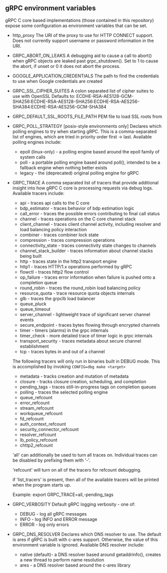 gRPC environment variables
--------------------------

gRPC C core based implementations (those contained in this repository) expose
some configuration as environment variables that can be set.

* http_proxy
  The URI of the proxy to use for HTTP CONNECT support.  Does not currently
  support username or password information in the URI.

* GRPC_ABORT_ON_LEAKS
  A debugging aid to cause a call to abort() when gRPC objects are leaked past
  grpc_shutdown(). Set to 1 to cause the abort, if unset or 0 it does not
  abort the process.

* GOOGLE_APPLICATION_CREDENTIALS
  The path to find the credentials to use when Google credentials are created

* GRPC_SSL_CIPHER_SUITES
  A colon separated list of cipher suites to use with OpenSSL
  Defaults to:
    ECDHE-RSA-AES128-GCM-SHA256:ECDHE-RSA-AES128-SHA256:ECDHE-RSA-AES256-SHA384:ECDHE-RSA-AES256-GCM-SHA384

* GRPC_DEFAULT_SSL_ROOTS_FILE_PATH
  PEM file to load SSL roots from

* GRPC_POLL_STRATEGY [posix-style environments only]
  Declares which polling engines to try when starting gRPC.
  This is a comma-separated list of engines, which are tried in priority order
  first -> last.
  Available polling engines include:
  - epoll (linux-only) - a polling engine based around the epoll family of
    system calls
  - poll - a portable polling engine based around poll(), intended to be a
    fallback engine when nothing better exists
  - legacy - the (deprecated) original polling engine for gRPC

* GRPC_TRACE
  A comma separated list of tracers that provide additional insight into how
  gRPC C core is processing requests via debug logs. Available tracers include:
  - api - traces api calls to the C core
  - bdp_estimator - traces behavior of bdp estimation logic
  - call_error - traces the possible errors contributing to final call status
  - channel - traces operations on the C core channel stack
  - client_channel - traces client channel activity, including resolver
    and load balancing policy interaction
  - combiner - traces combiner lock state
  - compression - traces compression operations
  - connectivity_state - traces connectivity state changes to channels
  - channel_stack_builder - traces information about channel stacks being built
  - http - traces state in the http2 transport engine
  - http1 - traces HTTP/1.x operations performed by gRPC
  - flowctl - traces http2 flow control
  - op_failure - traces error information when failure is pushed onto a
    completion queue
  - round_robin - traces the round_robin load balancing policy
  - resource_quota - trace resource quota objects internals
  - glb - traces the grpclb load balancer
  - queue_pluck
  - queue_timeout
  - server_channel - lightweight trace of significant server channel events
  - secure_endpoint - traces bytes flowing through encrypted channels
  - timer - timers (alarms) in the grpc internals
  - timer_check - more detailed trace of timer logic in grpc internals
  - transport_security - traces metadata about secure channel establishment
  - tcp - traces bytes in and out of a channel

  The following tracers will only run in binaries built in DEBUG mode. This is
  accomplished by invoking `CONFIG=dbg make <target>`
  - metadata - tracks creation and mutation of metadata
  - closure - tracks closure creation, scheduling, and completion
  - pending_tags - traces still-in-progress tags on completion queues
  - polling - traces the selected polling engine
  - queue_refcount
  - error_refcount
  - stream_refcount
  - workqueue_refcount
  - fd_refcount
  - auth_context_refcount
  - security_connector_refcount
  - resolver_refcount
  - lb_policy_refcount
  - chttp2_refcount

  'all' can additionally be used to turn all traces on.
  Individual traces can be disabled by prefixing them with '-'.

  'refcount' will turn on all of the tracers for refcount debugging.

  if 'list_tracers' is present, then all of the available tracers will be
  printed when the program starts up.

  Example:
  export GRPC_TRACE=all,-pending_tags

* GRPC_VERBOSITY
  Default gRPC logging verbosity - one of:
  - DEBUG - log all gRPC messages
  - INFO - log INFO and ERROR message
  - ERROR - log only errors

* GRPC_DNS_RESOLVER
  Declares which DNS resolver to use. The default is ares if gRPC is built with
  c-ares support. Otherwise, the value of this environment variable is ignored.
  Available DNS resolver include:
  - native (default)- a DNS resolver based around getaddrinfo(), creates a new thread to
    perform name resolution
  - ares - a DNS resolver based around the c-ares library
